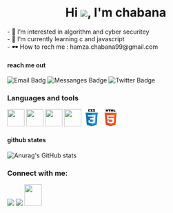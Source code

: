 <h1 align="center">Hi <img src="https://raw.githubusercontent.com/MartinHeinz/MartinHeinz/master/wave.gif" width="30px">, I'm chabana</h1>
- 👀 I’m interested in algorithm and cyber securitey</br>
- 🌱 I’m currently learning c and javascript </br>
- 🕶 How to rech me : hamza.chabana99@gmail.com</br>

#### reach me out 
 ![Email Badg](https://img.shields.io/badge/Gmail-D14836?style=for-the-badge&logo=hamza.chabana99@gmail.com&logoColor=white) ![Messanges Badge](https://img.shields.io/badge/Messenger-00B2FF?style=for-the-badge&logo=hamzapain&logoColor=white) ![Twitter Badge](https://img.shields.io/badge/Twitter-1DA1F2?style=for-the-badge&logo=twitter&logoColor=white)

 ### Languages and tools
<img src="https://camo.githubusercontent.com/76b775699d0e63bf121c58b4032a7fa572877c5f24cd3458f07e8795d84160c3/68747470733a2f2f696d672e69636f6e73382e636f6d2f706c6173746963696e652f35302f3030303030302f626173682e706e67" data-canonical-src="https://img.icons8.com/plasticine/50/000000/bash.png"  width = "40" height = "40"></img>
<img src="https://camo.githubusercontent.com/2771059ece39a91f0ca8afe0205a540e3af66f435508ba80b080eb249479d4dc/68747470733a2f2f696d672e69636f6e73382e636f6d2f636f6c6f722f34382f3030303030302f632d70726f6772616d6d696e672e706e67" data-canonical-src="https://img.icons8.com/color/48/000000/c-programming.png" width = "40" height = "40"></img>
<img src="https://camo.githubusercontent.com/11f0b3afa30619b424e9b29eea0b3bc9faa9a6d33c66e1ad20fc5d018f7a11f6/68747470733a2f2f696d672e69636f6e73382e636f6d2f636f6c6f722f34382f3030303030302f707974686f6e2d2d76312e706e67" data-canonical-src="https://img.icons8.com/color/48/000000/python--v1.png" width = "40" height = "40"></img>
<img src="https://camo.githubusercontent.com/84c2586aa67309f6fa224fdf5fdf33a633239375397a8e753ac1e7cc727f5458/68747470733a2f2f696d672e69636f6e73382e636f6d2f636f6c6f722f34382f3030303030302f6a6176617363726970742d2d76312e706e67" data-canonical-src="https://img.icons8.com/color/48/000000/javascript--v1.png" width = "40" height = "40"></img>
<img src="https://raw.githubusercontent.com/devicons/devicon/master/icons/css3/css3-original-wordmark.svg" data-canonical-src="https://img.icons8.com/color/48/000000/javascript--v1.png" width = "40" height = "40" style="max-width: 100%;"></img>
<img src="https://raw.githubusercontent.com/devicons/devicon/master/icons/html5/html5-original-wordmark.svg" width ="40" height = "40"></img>
#### github states
![Anurag's GitHub stats](https://github-readme-stats.vercel.app/api?username=Arenas99&hide=contribs,prs&theme=dracula)
### Connect with me:

<p align="left">

<a href = "https://twitter.com/@Hamza21783264
"><img src="https://img.icons8.com/fluent/48/000000/twitter.png"/></a>
<a href = "https://www.instagram.com/hamza pain/"><img src="https://img.icons8.com/fluent/48/000000/instagram-new.png"/></a>
<a herf ="" ><img src="https://raw.githubusercontent.com/rahuldkjain/github-profile-readme-generator/master/src/images/icons/Social/linked-in-alt.svg" height="50" width="40"></img></a>

</p>
